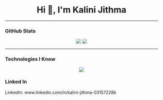 <h1 align="center">Hi 👋, I'm Kalini Jithma</h1>

---

<h3>GitHub Stats</h3> 

<p align="center">
  <img src="https://github-readme-stats.vercel.app/api?username=kalinijithma&show_icons=true&theme=github_dark" />
<img src="https://github-readme-stats.vercel.app/api/top-langs/?username=kalinijithma&layout=compact&theme=github_dark" />

</p>

---

<h3>Technologies I Know</h3>

<p align="center">
  <a href="https://skillicons.dev">
    <img src="https://skillicons.dev/icons?i=php,mysql,javascript,html,css,python,java,vscode,androidstudio,github,postman,pycharm" />
  </a>
</p>

<h3>Linked In</h3>
LinkedIn: www.linkedin.com/in/kalini-jithma-03157228b
